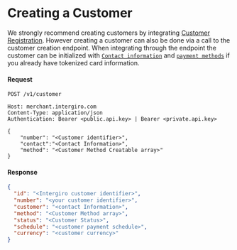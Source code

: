 # Creating a Customer

We strongly recommend creating customers by integrating [Customer Registration](./customer-registration.html#customer-registration). 
However creating a customer can also be done via a call to the customer creation endpoint.
When integrating through the endpoint the customer can be initialized with [`Contact information`](../../integrate/acquiring/reference.html#contact) 
and [`payment methods`](./customer-methods.html#customer-methods) if you already have tokenized card information.

#### Request
``` {1}
POST /v1/customer

Host: merchant.intergiro.com
Content-Type: application/json
Authentication: Bearer <public.api.key> | Bearer <private.api.key>

{
    "number": "<Customer identifier>",
    "contact":"<Contact Information>",
    "method": "<Customer Method Creatable array>"
}
```

#### Response
``` JSON
{
  "id": "<Intergiro customer identifier>",
  "number": "<your customer identifier>",
  "customer": "<contact Information>",
  "method": "<Customer Method array>",
  "status": "<Customer Status>",
  "schedule": "<customer payment schedule>",
  "currency": "<customer currency>"
}
```